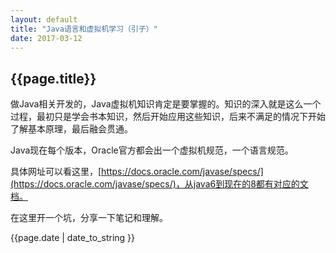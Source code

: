 ```yaml
---
layout: default
title: "Java语言和虚拟机学习（引子）"
date: 2017-03-12
---
```

<h2>{{page.title}}</h2>

做Java相关开发的，Java虚拟机知识肯定是要掌握的。知识的深入就是这么一个过程，最初只是学会书本知识，然后开始应用这些知识，后来不满足的情况下开始了解基本原理，最后融会贯通。

Java现在每个版本，Oracle官方都会出一个虚拟机规范，一个语言规范。

具体网址可以看这里，[https://docs.oracle.com/javase/specs/](https://docs.oracle.com/javase/specs/)，从java6到现在的8都有对应的文档。

在这里开一个坑，分享一下笔记和理解。

<p>{{page.date | date_to_string }} </p>
